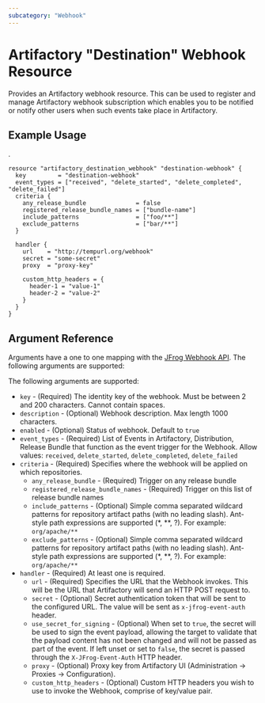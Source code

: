 ```yaml
---
subcategory: "Webhook"
---
```

# Artifactory "Destination" Webhook Resource

Provides an Artifactory webhook resource. This can be used to register and manage Artifactory webhook subscription which enables you to be notified or notify other users when such events take place in Artifactory.

## Example Usage
.
```hcl
resource "artifactory_destination_webhook" "destination-webhook" {
  key         = "destination-webhook"
  event_types = ["received", "delete_started", "delete_completed", "delete_failed"]
  criteria {
    any_release_bundle              = false
    registered_release_bundle_names = ["bundle-name"]
    include_patterns                = ["foo/**"]
    exclude_patterns                = ["bar/**"]
  }

  handler {
    url    = "http://tempurl.org/webhook"
    secret = "some-secret"
    proxy  = "proxy-key"

    custom_http_headers = {
      header-1 = "value-1"
      header-2 = "value-2"
    }
  }
}
```

## Argument Reference

Arguments have a one to one mapping with the [JFrog Webhook API](https://www.jfrog.com/confluence/display/JFROG/Artifactory+REST+API). The following arguments are supported:

The following arguments are supported:

* `key` - (Required) The identity key of the webhook. Must be between 2 and 200 characters. Cannot contain spaces.
* `description` - (Optional) Webhook description. Max length 1000 characters.
* `enabled` - (Optional) Status of webhook. Default to `true`
* `event_types` - (Required) List of Events in Artifactory, Distribution, Release Bundle that function as the event trigger for the Webhook. Allow values: `received`, `delete_started`, `delete_completed`, `delete_failed`
* `criteria` - (Required) Specifies where the webhook will be applied on which repositories.
  * `any_release_bundle` - (Required) Trigger on any release bundle
  * `registered_release_bundle_names` - (Required) Trigger on this list of release bundle names
  * `include_patterns` - (Optional) Simple comma separated wildcard patterns for repository artifact paths (with no leading slash). Ant-style path expressions are supported (*, *\*, ?). For example: `org/apache/**`
  * `exclude_patterns` - (Optional) Simple comma separated wildcard patterns for repository artifact paths (with no leading slash). Ant-style path expressions are supported (*, *\*, ?). For example: `org/apache/**`
* `handler` - (Required) At least one is required.
  * `url` - (Required) Specifies the URL that the Webhook invokes. This will be the URL that Artifactory will send an HTTP POST request to.
  * `secret` - (Optional) Secret authentication token that will be sent to the configured URL. The value will be sent as `x-jfrog-event-auth` header.
  * `use_secret_for_signing` - (Optional) When set to `true`, the secret will be used to sign the event payload, allowing the target to validate that the payload content has not been changed and will not be passed as part of the event. If left unset or set to `false`, the secret is passed through the `X-JFrog-Event-Auth` HTTP header.
  * `proxy` - (Optional) Proxy key from Artifactory UI (Administration -> Proxies -> Configuration).
  * `custom_http_headers` - (Optional) Custom HTTP headers you wish to use to invoke the Webhook, comprise of key/value pair.
